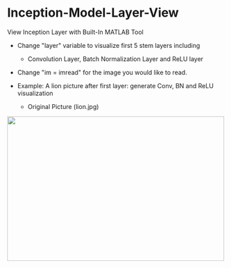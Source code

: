 # Inception-Model-Layer-View
View Inception Layer with Built-In MATLAB Tool

- Change "layer" variable to visualize first 5 stem layers including 
  - Convolution Layer, Batch Normalization Layer and ReLU layer

- Change "im = imread" for the image you would like to read.

- Example: A lion picture after first layer: generate Conv, BN and ReLU visualization
  - Original Picture (lion.jpg)
<img width="500" height="333" src="https://github.com/Bingooooooo/Inception-Model-Layer-View/blob/master/pictures/lion.jpg"/>

